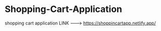 # Shopping-Cart-Application
shopping cart application
LINK ---> https://shoppincartapp.netlify.app/

